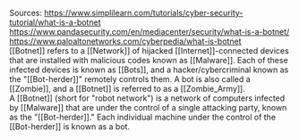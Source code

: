 Sources:
https://www.simplilearn.com/tutorials/cyber-security-tutorial/what-is-a-botnet
https://www.pandasecurity.com/en/mediacenter/security/what-is-a-botnet/
https://www.paloaltonetworks.com/cyberpedia/what-is-botnet
\
[[Botnet]] refers to a [[Network]] of hijacked [[Internet]]-connected devices that are installed with malicious codes known as [[Malware]]. Each of these infected devices is known as [[Bots]], and a hacker/cybercriminal known as the "[[Bot-herder]]" remotely controls them. A bot is also called a [[Zombie]], and a [[Botnet]] is referred to as a [[Zombie_Army]].
\
A [[Botnet]] (short for "robot network") is a network of computers infected by [[Malware]] that are under the control of a single attacking party, known as the "[[Bot-herder]]." Each individual machine under the control of the [[Bot-herder]] is known as a bot.
